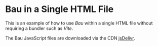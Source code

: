 # Bau in a Single HTML File

This is an example of how to use _Bau_ within a single HTML file without requiring a bundler such as _Vite_.

The Bau JavaScript files are downloaded via the CDN [jsDelivr](https://jsdelivr.com).

